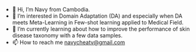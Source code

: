 - 👋 Hi, I’m Navy from Cambodia.
- 👀 I’m interested in Domain Adaptation (DA) and especially when DA meets Meta-Learning in Few-shot learning applied to Medical Field.
- 🌱 I’m currently learning about how to improve the performance of skin disease taxonomy with a few data samples. 
- 📫 How to reach me navycheatv@gmail.com

<!---
navychea/navychea is a ✨ special ✨ repository because its `README.md` (this file) appears on your GitHub profile.
You can click the Preview link to take a look at your changes.
--->
